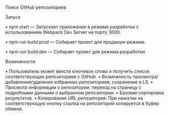 Поиск GitHub репозиториев

Запуск

• npm start — Запускает приложение в режиме разработки с использованием Webpack Dev Server на порту 3000.

• npm run build:prod — Собирает проект для продакшн-режима.

• npm run build:dev — Собирает проект для режима разработки.

Возможности

• Пользователь может ввести ключевое слово и получить список соответствующих репозиториев с GitHub.
• Возможность просмотра/добавления/удаления избранных репозиториев, сохранение в LS.
• Просмотр информации о репозитории: переход на страницу с подробными данными о выбранном репозитории.
• Базовая сортировка результатов.
• Копирование URL репозитория: При нажатии на соответствующую кнопку ссылка на репозиторий копируется в буфер обмена.
